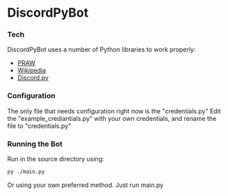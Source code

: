 # DiscordPyBot

### Tech

DiscordPyBot uses a number of Python libraries to work properly:

* [PRAW](https://pypi.org/project/praw/)
* [Wikipedia](https://pypi.org/project/wikipedia/)
* [Discord.py](https://pypi.org/project/discord.py/)

### Configuration

 The only file that needs configuration right now is the "credentials.py"
 Edit the "example_crediantials.py" with your own credentials, and rename the file to "credentials.py"

### Running the Bot

Run in the source directory using:
```sh
py ./main.py
```
Or using your own preferred method. Just run main.py
